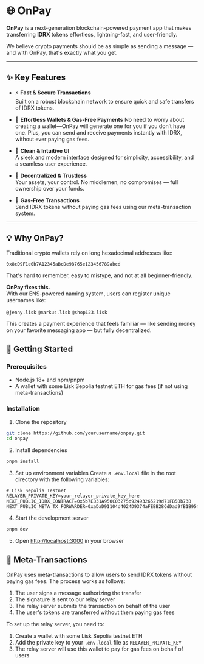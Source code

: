 # 🌐 OnPay

**OnPay** is a next-generation blockchain-powered payment app that makes transferring **IDRX** tokens effortless, lightning-fast, and user-friendly.

We believe crypto payments should be as simple as sending a message — and with OnPay, that's exactly what you get.

---

## ✨ Key Features

- ⚡ **Fast & Secure Transactions**  
  Built on a robust blockchain network to ensure quick and safe transfers of IDRX tokens.

- 🧠 **Effortless Wallets & Gas-Free Payments**
  No need to worry about creating a wallet—OnPay will generate one for you if you don’t have one. Plus, you can send and receive payments instantly with IDRX, without ever paying gas fees.

- 🎨 **Clean & Intuitive UI**  
  A sleek and modern interface designed for simplicity, accessibility, and a seamless user experience.

- 🔐 **Decentralized & Trustless**  
  Your assets, your control. No middlemen, no compromises — full ownership over your funds.

- 💸 **Gas-Free Transactions**  
  Send IDRX tokens without paying gas fees using our meta-transaction system.

---

## 💡 Why OnPay?

Traditional crypto wallets rely on long hexadecimal addresses like:

`0x8cD9F1e0b7A12345aBcDe98765e123456789abcd`


That's hard to remember, easy to mistype, and not at all beginner-friendly.

**OnPay fixes this.**  
With our ENS-powered naming system, users can register unique usernames like:


`@jenny.lisk` `@markus.lisk` `@shop123.lisk`

This creates a payment experience that feels familiar — like sending money on your favorite messaging app — but fully decentralized.

## 🚀 Getting Started

### Prerequisites

- Node.js 18+ and npm/pnpm
- A wallet with some Lisk Sepolia testnet ETH for gas fees (if not using meta-transactions)

### Installation

1. Clone the repository
```bash
git clone https://github.com/yourusername/onpay.git
cd onpay
```

2. Install dependencies
```bash
pnpm install
```

3. Set up environment variables
Create a `.env.local` file in the root directory with the following variables:
```
# Lisk Sepolia Testnet
RELAYER_PRIVATE_KEY=your_relayer_private_key_here
NEXT_PUBLIC_IDRX_CONTRACT=0x5b7E831A950C03275d92493265219d71FB58b73B
NEXT_PUBLIC_META_TX_FORWARDER=0xaDaD91104d4024D9374aFEBB28CdDad9fB1B95f3
```

4. Start the development server
```bash
pnpm dev
```

5. Open [http://localhost:3000](http://localhost:3000) in your browser

## 🔧 Meta-Transactions

OnPay uses meta-transactions to allow users to send IDRX tokens without paying gas fees. The process works as follows:

1. The user signs a message authorizing the transfer
2. The signature is sent to our relay server
3. The relay server submits the transaction on behalf of the user
4. The user's tokens are transferred without them paying gas fees

To set up the relay server, you need to:

1. Create a wallet with some Lisk Sepolia testnet ETH
2. Add the private key to your `.env.local` file as `RELAYER_PRIVATE_KEY`
3. The relay server will use this wallet to pay for gas fees on behalf of users
